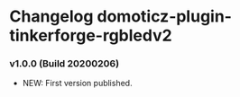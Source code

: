 # Changelog domoticz-plugin-tinkerforge-rgbledv2

### v1.0.0 (Build 20200206)
* NEW: First version published.
